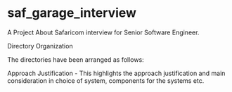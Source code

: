 # saf_garage_interview
A Project About Safaricom interview for Senior Software Engineer.

<p>Directory Organization</p>

The directories have been arranged as follows:

Approach Justification - This highlights the approach justification and main consideration in choice of system, components for the systems etc.
